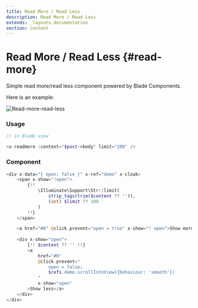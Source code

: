 ```yaml
---
title: Read More / Read Less
description: Read More / Read Less
extends: _layouts.documentation
section: content
---
```


# Read More / Read Less {#read-more}

Simple read more/read less component powered by Blade Components.

Here is an example:

![Read-more-read-less](/assets/img/components/readmore.png)

### Usage

```php
// in blade view

<x-readmore :content="$post->body" limit="200" />
```

### Component

```php
<div x-data="{ open: false }" x-ref="demo" x-cloak>
	<span x-show="!open">
		{!! 
			\Illuminate\Support\Str::limit(
				strip_tags(trim($content ?? '')), 
				(int) $limit ?? 100
			) 
		!!}	
	</span>

	<a href="#0" @click.prevent="open = true" x-show="! open">Show more</a>
	
	<div x-show="open">
		{!! $content ?? '' !!}
		<a 
			href="#0" 
			@click.prevent="
				open = false; 
				$refs.demo.scrollIntoView({behaviour: 'smooth'})
			" 
			x-show="open"
		>Show less</a>
	</div>
</div>
```
